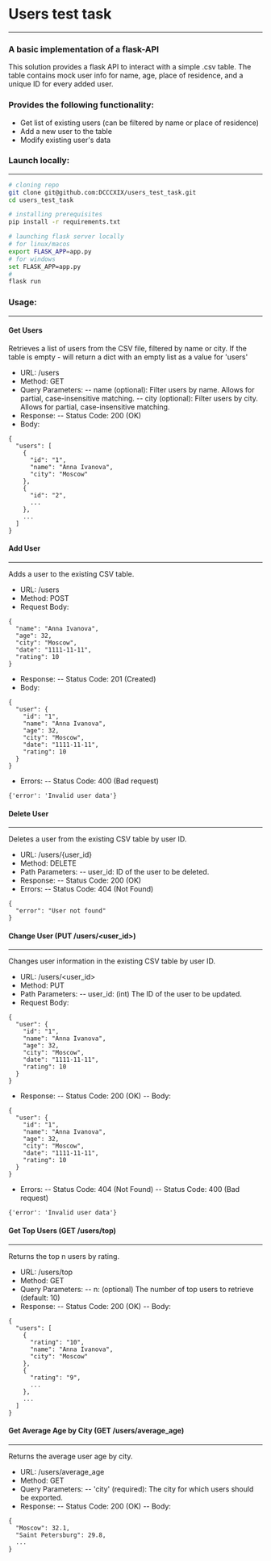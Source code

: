 # Users test task
___
### A basic implementation of a flask-API

This solution provides a flask API to interact with a simple .csv table.
The table contains mock user info for name, age, place of residence, and a unique ID for every added user.

### Provides the following functionality:
- Get list of existing users (can be filtered by name or place of residence) 
- Add a new user to the table
- Modify existing user's data

### Launch locally:
___
```sh
# cloning repo
git clone git@github.com:DCCCXIX/users_test_task.git
cd users_test_task
```
```sh
# installing prerequisites
pip install -r requirements.txt
```
```sh
# launching flask server locally
# for linux/macos
export FLASK_APP=app.py
# for windows
set FLASK_APP=app.py
#
flask run
```
### Usage:
___
#### Get Users
Retrieves a list of users from the CSV file, filtered by name or city.
If the table is empty - will return a dict with an empty list as a value for 'users'
- URL: /users
- Method: GET
- Query Parameters:
-- name (optional): Filter users by name. Allows for partial, case-insensitive matching.
-- city (optional): Filter users by city. Allows for partial, case-insensitive matching.
- Response:
-- Status Code: 200 (OK)
- Body:
```
{
  "users": [
    {
      "id": "1",
      "name": "Anna Ivanova",
      "city": "Moscow"
    },
    {
      "id": "2",
      ...
    },
    ...
  ]
}
```

#### Add User
___
Adds a user to the existing CSV table.

- URL: /users
- Method: POST
- Request Body:
```
{
  "name": "Anna Ivanova",
  "age": 32,
  "city": "Moscow",
  "date": "1111-11-11",
  "rating": 10
}
```
- Response:
-- Status Code: 201 (Created)
- Body:
```
{
  "user": {
    "id": "1",
    "name": "Anna Ivanova",
    "age": 32,
    "city": "Moscow",
    "date": "1111-11-11",
    "rating": 10
  }
}
```
- Errors:
-- Status Code: 400 (Bad request)
```
{'error': 'Invalid user data'}
```

#### Delete User
___
Deletes a user from the existing CSV table by user ID.

- URL: /users/{user_id}
- Method: DELETE
- Path Parameters:
-- user_id: ID of the user to be deleted.
- Response:
-- Status Code: 200 (OK)
- Errors:
-- Status Code: 404 (Not Found)
```
{
  "error": "User not found"
}
```
#### Change User (PUT /users/<user_id>)
___
Changes user information in the existing CSV table by user ID.

- URL: /users/<user_id>
- Method: PUT
- Path Parameters:
-- user_id: (int) The ID of the user to be updated.
- Request Body:
```
{
  "user": {
    "id": "1",
    "name": "Anna Ivanova",
    "age": 32,
    "city": "Moscow",
    "date": "1111-11-11",
    "rating": 10
  }
}
```
- Response:
-- Status Code: 200 (OK)
-- Body:
```
{
  "user": {
    "id": "1",
    "name": "Anna Ivanova",
    "age": 32,
    "city": "Moscow",
    "date": "1111-11-11",
    "rating": 10
  }
}
```
- Errors:
-- Status Code: 404 (Not Found)
-- Status Code: 400 (Bad request)
```
{'error': 'Invalid user data'}
```
#### Get Top Users (GET /users/top)
___
Returns the top n users by rating.

- URL: /users/top
- Method: GET
- Query Parameters:
-- n: (optional) The number of top users to retrieve (default: 10)
- Response:
-- Status Code: 200 (OK)
-- Body:
```
{
  "users": [
    {
      "rating": "10",
      "name": "Anna Ivanova",
      "city": "Moscow"
    },
    {
      "rating": "9",
      ...
    },
    ...
  ]
}
```

#### Get Average Age by City (GET /users/average_age)
___
Returns the average user age by city.

- URL: /users/average_age
- Method: GET
- Query Parameters:
-- 'city' (required): The city for which users should be exported.
- Response:
-- Status Code: 200 (OK)
-- Body:
```
{
  "Moscow": 32.1,
  "Saint Petersburg": 29.8,
  ...
}
```
